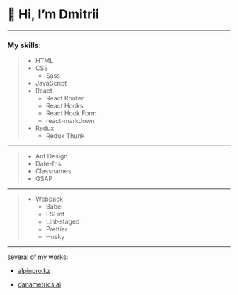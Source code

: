 # 👋 Hi, I’m Dmitrii

---

### My skills:

> - HTML
> - CSS
>   + Sass
> - JavaScript
> - React  
>   + React Router <br/>
>   + React Hooks
>   + React Hook Form
>   + react-markdown
> - Redux
>   + Redux Thunk

---

> - Ant Design
> - Date-fns
> - Classnames
> - GSAP

---

> - Webpack
>   + Babel
>   + ESLint
>   + Lint-staged
>   + Prettier
>   + Husky

---

several of my works:

- [alpinpro.kz](https://alpinpro.kz/)

- [danametrics.ai](https://danametrics.ai/)

[//]: # ( ✅ 👋 ✔️ )

[//]: # (👀 I’m interested in ...)

[//]: # (🌱 I’m currently learning Redux)

[//]: # (💞️ I’m looking to collaborate on ...)

[//]: # (📫 How to reach me ...)

[//]: # ()
[//]: # (✅ Requirements:)

[//]: # (✔️ 3+ years of professional experience as an HTML-coder)

[//]: # (✔️ Excellent knowledge of HTML, CSS)

[//]: # (✔️ Good understanding of UI/UX design and cross-browser layout)

[//]: # (✔️ Strong knowledge in CSS/JS animation)

[//]: # (✔️ Experience working with CSS Pre-Processors: Sass/Less)

[//]: # (✔️ Understanding of web application performance optimization)

[//]: # (✔️ Experience with Figma / Sketch / Photoshop)

[//]: # (✔️ At least Intermediate lvl of English)

[//]: # ()
[//]: # (✅ Nice to Have:)

[//]: # (✔️ Understanding of front-end build tools &#40;Gulp, Webpack, etc&#41;)

[//]: # (✔️ Knowledge of HTML email templates)

[//]: # (✔️ Experience working with CSS frameworks)

[//]: # (✔️ Experience working with template engines &#40;pug, Handlebars, etc&#41;)

[//]: # (✔️ Experience with Canvas API / WebGL / ThreeJS / GSAP)

[//]: # ()
[//]: # (✅Duties and opportunities)

[//]: # (✔️ Develop the efficient, fast and adaptive layout of interfaces)

[//]: # (✔️ Collaborate with developers and web designers to improve product)

[//]: # (✔️ Introduce ideas, solutions and optimise existing applications)

[//]: # ()
[//]: # ()
[//]: # (✅ We offer excellent benefits, including but not limited to:)

[//]: # ()
[//]: # (🧑🏻‍💻 Learning and development opportunities and interesting challenging tasks;)

[//]: # ()
[//]: # (📝 Official employment in accordance with the laws of Cyprus and the EU, registration of family members;)

[//]: # ()
[//]: # (✈️ Relocation package &#40;tickets, staying in a hotel for 2 weeks&#41;;)

[//]: # ()
[//]: # (🏋️‍♂️ Company fitness corner in the office for employees;)

[//]: # ()
[//]: # (📚 Opportunity to develop language skills and partial compensation for the cost of language classes;)

[//]: # ()
[//]: # (🎁 Birthday celebration present;)

[//]: # ()
[//]: # (🏝 Time for proper rest and 24 working days of Annual Vacation;)

[//]: # ()
[//]: # (🍲 Breakfasts and lunches in the office &#40;partially paid by the company&#41;.)

[//]: # ()
[//]: # ()
[//]: # ()
[//]: # (Join BrainRocket and rock with us! 🚀)